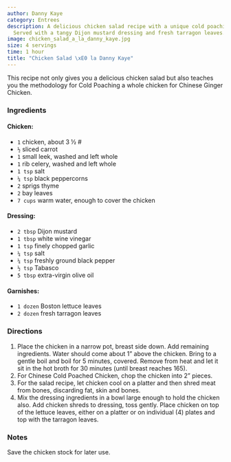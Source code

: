 ```yaml
---
author: Danny Kaye
category: Entrees
description: A delicious chicken salad recipe with a unique cold poaching technique.
  Served with a tangy Dijon mustard dressing and fresh tarragon leaves.
image: chicken_salad_a_la_danny_kaye.jpg
size: 4 servings
time: 1 hour
title: "Chicken Salad \xE0 la Danny Kaye"
---
```

This recipe not only gives you a delicious chicken salad but also teaches you the methodology for Cold Poaching a whole chicken for Chinese Ginger Chicken.

### Ingredients

#### Chicken:

* `1` chicken, about 3 ½ #
* `½` sliced carrot
* `1` small leek, washed and left whole
* `1` rib celery, washed and left whole
* `1 tsp` salt
* `¼ tsp` black peppercorns
* `2` sprigs thyme
* `2` bay leaves
* `7 cups` warm water, enough to cover the chicken

#### Dressing:

* `2 tbsp` Dijon mustard
* `1 tbsp` white wine vinegar
* `1 tsp` finely chopped garlic
* `¼ tsp` salt
* `¼ tsp` freshly ground black pepper
* `½ tsp` Tabasco
* `5 tbsp` extra-virgin olive oil

#### Garnishes:

* `1 dozen` Boston lettuce leaves
* `2 dozen` fresh tarragon leaves

### Directions

1. Place the chicken in a narrow pot, breast side down. Add remaining ingredients. Water should come about 1” above the chicken. Bring to a gentle boil and boil for 5 minutes, covered. Remove from heat and let it sit in the hot broth for 30 minutes (until breast reaches 165).
2. For Chinese Cold Poached Chicken, chop the chicken into 2” pieces.
3. For the salad recipe, let chicken cool on a platter and then shred meat from bones, discarding fat, skin and bones.
4. Mix the dressing ingredients in a bowl large enough to hold the chicken also. Add chicken shreds to dressing, toss gently. Place chicken on top of the lettuce leaves, either on a platter or on individual (4) plates and top with the tarragon leaves.

### Notes

Save the chicken stock for later use.
